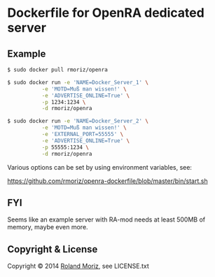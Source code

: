# Dockerfile for OpenRA dedicated server

## Example
```sh
$ sudo docker pull rmoriz/openra

$ sudo docker run -e 'NAME=Docker_Server_1' \
           -e 'MOTD=Muß man wissen!' \
           -e 'ADVERTISE_ONLINE=True' \
           -p 1234:1234 \
           -d rmoriz/openra

$ sudo docker run -e 'NAME=Docker_Server_2' \
           -e 'MOTD=Muß man wissen!' \
           -e 'EXTERNAL_PORT=55555' \
           -e 'ADVERTISE_ONLINE=True' \
           -p 55555:1234 \
           -d rmoriz/openra 
```

Various options can be set by using environment variables, see:

https://github.com/rmoriz/openra-dockerfile/blob/master/bin/start.sh

## FYI

Seems like an example server with RA-mod needs at least 500MB of memory, maybe even more.

## Copyright & License

Copyright © 2014 [Roland Moriz](https://roland.io), see LICENSE.txt
